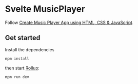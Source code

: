 # Svelte MusicPlayer

Follow [Create Music Player App using HTML, CSS & JavaScript](https://youtu.be/EhYzHu-8wNk).

## Get started

Install the dependencies

```bash
npm install
```

then start [Rollup](https://rollupjs.org):

```bash
npm run dev
```